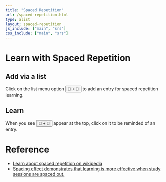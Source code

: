 ```yaml
---
title: "Spaced Repetition"
url: /spaced-repetition.html
type: alist
layout: spaced-repetition
js_include: ["main", "srs"]
css_include: ["main", "srs"]
---
```

# Learn with Spaced Repetition

## Add via a list
Click on the list menu option <button class="br3">🧠 + 💪</button> to add an entry for spaced repetition learning.

## Learn
When you see <button class="br3">🧠 + 💪</button> appear at the top, click on it to be reminded of an entry.



# Reference
- [Learn about spaced repetition on wikipedia](https://en.wikipedia.org/wiki/Spaced_repetition)
- [Spacing effect demonstrates that learning is more effective when study sessions are spaced out.](https://en.wikipedia.org/wiki/Spacing_effect)

